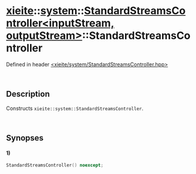 # [xieite](../../../../xieite.md)\:\:[system](../../../../system.md)\:\:[StandardStreamsController\<inputStream, outputStream\>](../../../StandardStreamsController.md)\:\:StandardStreamsController
Defined in header [<xieite/system/StandardStreamsController.hpp>](../../../../../include/xieite/system/StandardStreamsController.hpp)

&nbsp;

## Description
Constructs `xieite::system::StandardStreamsController`.

&nbsp;

## Synopses
#### 1)
```cpp
StandardStreamsController() noexcept;
```
